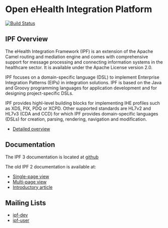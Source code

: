 # Open eHealth Integration Platform

[![Build Status](https://travis-ci.org/oehf/ipf.svg?branch=ipf-3.0)](https://travis-ci.org/oehf/ipf)

## IPF Overview

The eHealth Integration Framework (IPF) is an extension of the Apache Camel routing and mediation engine and comes with
comprehensive support for message processing and connecting information systems in the healthcare sector.
It is available under the Apache License version 2.0.

IPF focuses on a domain-specific language (DSL) to implement Enterprise Integration Patterns (EIPs) in integration solutions.
IPF is based on the Java and Groovy programming languages for application development and for designing project-specific DSLs.

IPF provides highl-level building blocks for implementing IHE profiles such as XDS, PIX, PDQ or XCPD.
Other supported standards are HL7v2 and HL7v3 (CDA and CCD) for which IPF provides domain-specific languages (DSLs) for
creation, parsing, rendering, navigation and modification.

* [Detailed overview](http://repo.openehealth.org/confluence/display/ipf2/IPF+Overview)

## Documentation

The IPF 3 documentation is located at [github](https://oehf.github.io/ipf)

The old IPF 2 documentation is available at:

* [Single-page view](http://repo.openehealth.org/confluence/display/ipf2/IPF+reference+-+single)
* [Multi-page view](http://repo.openehealth.org/confluence/display/ipf2/IPF+reference+-+multi)
* [Introductory article](http://architects.dzone.com/articles/introduction-open-ehealth)

## Mailing Lists

* [ipf-dev](http://groups.google.com/group/ipf-dev)
* [ipf-user](http://groups.google.com/group/ipf-user)
